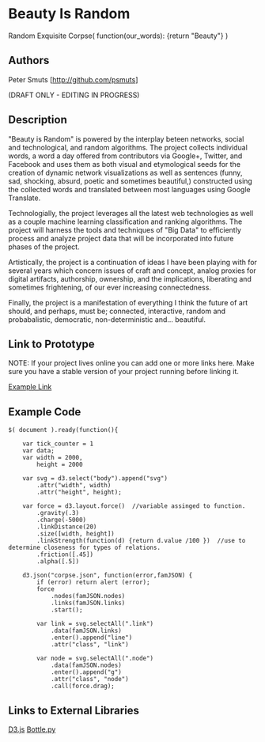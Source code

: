 # Beauty Is Random
Random Exquisite Corpse( function(our_words): {return "Beauty"} ) 

## Authors
Peter Smuts
[http://github.com/psmuts]  

(DRAFT ONLY - EDITING IN PROGRESS)

## Description
"Beauty is Random" is powered by the interplay beteen networks,  social and technological, and random algorithms.  The project collects individual words, a word a day offered from contributors via Google+, Twitter, and Facebook and uses them as both visual and etymological seeds for the creation of dynamic network visualizations as well as sentences (funny, sad, shocking, absurd, poetic and sometimes beautiful,) constructed using the collected words and translated between most languages using Google Translate.  

Technologially, the project leverages all the latest web technologies as well as a couple machine learning classification and ranking algorithms. The project will harness the tools and techniques of "Big Data" to efficiently process and analyze project data that will be incorporated into future phases of the project.

Artistically, the project is a continuation of ideas I have been playing with for several years which concern issues of craft and concept, analog proxies for digital artifacts, authorship, ownership, and the implications, liberating and sometimes frightening, of our ever increasing connectedness.  

Finally, the project is a manifestation of everything I think the future of art should, and perhaps, must be; connected, interactive, random and probabalistic, democratic, non-deterministic and... beautiful.  

## Link to Prototype
NOTE: If your project lives online you can add one or more links here. Make sure you have a stable version of your project running before linking it.

[Example Link](http://www.google.com "Example Link")

## Example Code
```
$( document ).ready(function(){

    var tick_counter = 1
    var data;
    var width = 2000,
        height = 2000

    var svg = d3.select("body").append("svg")
        .attr("width", width)
        .attr("height", height);

    var force = d3.layout.force()  //variable assinged to function.
        .gravity(.3)
        .charge(-5000)
        .linkDistance(20)
        .size([width, height])
        .linkStrength(function(d) {return d.value /100 })  //use to determine closeness for types of relations.
        .friction([.45])
        .alpha([.5])

    d3.json("corpse.json", function(error,famJSON) {
        if (error) return alert (error);
        force
            .nodes(famJSON.nodes)  
            .links(famJSON.links)  
            .start();

        var link = svg.selectAll(".link")  
            .data(famJSON.links)
            .enter().append("line")
            .attr("class", "link")

        var node = svg.selectAll(".node")  
            .data(famJSON.nodes)
            .enter().append("g")
            .attr("class", "node")
            .call(force.drag);   
```
## Links to External Libraries
[D3.js](https://github.com/mbostock)
[Bottle.py](http://bottlepy.org/)


